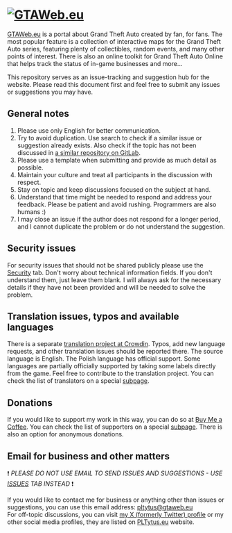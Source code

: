 # [![GTAWeb.eu](https://raw.githubusercontent.com/PLTytus/GTAWeb/master/logo.png)](https://GTAWeb.eu)

[GTAWeb.eu](https://GTAWeb.eu) is a portal about Grand Theft Auto created by fan, for fans. The most popular feature is a collection of interactive maps for the Grand Theft Auto series, featuring plenty of collectibles, random events, and many other points of interest. There is also an online toolkit for Grand Theft Auto Online that helps track the status of in-game businesses and more...

This repository serves as an issue-tracking and suggestion hub for the website. Please read this document first and feel free to submit any issues or suggestions you may have.

## General notes

1. Please use only English for better communication.
2. Try to avoid duplication. Use search to check if a similar issue or suggestion already exists. Also check if the topic has not been discussed in [a similar repository on GitLab](https://gitlab.com/PLTytus/GTAWeb).
3. Please use a template when submitting and provide as much detail as possible.
4. Maintain your culture and treat all participants in the discussion with respect.
5. Stay on topic and keep discussions focused on the subject at hand.
6. Understand that time might be needed to respond and address your feedback. Please be patient and avoid rushing. Programmers are also humans :)
7. I may close an issue if the author does not respond for a longer period, and I cannot duplicate the problem or do not understand the suggestion.

## Security issues

For security issues that should not be shared publicly please use the [Security](https://github.com/PLTytus/GTAWeb/security/advisories/new) tab. Don't worry about technical information fields. If you don't understand them, just leave them blank. I will always ask for the necessary details if they have not been provided and will be needed to solve the problem.

## Translation issues, typos and available languages

There is a separate [translation project at Crowdin](https://crowdin.com/project/gtaweb). Typos, add new language requests, and other translation issues should be reported there. The source language is English. The Polish language has official support. Some languages are partially officially supported by taking some labels directly from the game. Feel free to contribute to the translation project. You can check the list of translators on a special [subpage](https://gtaweb.eu/crowdin).  

## Donations

If you would like to support my work in this way, you can do so at [Buy Me a Coffee](https://www.buymeacoffee.com/pltytus). You can check the list of supporters on a special [subpage](https://gtaweb.eu/coffee). There is also an option for anonymous donations.

## Email for business and other matters

❗ *PLEASE DO NOT USE EMAIL TO SEND ISSUES AND SUGGESTIONS - USE [ISSUES](https://github.com/PLTytus/GTAWeb/issues) TAB INSTEAD* ❗

If you would like to contact me for business or anything other than issues or suggestions, you can use this email address: pltytus@gtaweb.eu  
For off-topic discussions, you can visit [my X (formerly Twitter) profile](https://x.com/PLTytus) or my other social media profiles, they are listed on [PLTytus.eu](https://PLTytus.eu) website.
